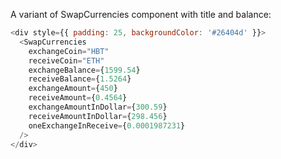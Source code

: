 A variant of SwapCurrencies component with title and balance:

```js
<div style={{ padding: 25, backgroundColor: '#26404d' }}>
  <SwapCurrencies
    exchangeCoin="HBT"
    receiveCoin="ETH"
    exchangeBalance={1599.54}
    receiveBalance={1.5264}
    exchangeAmount={450}
    receiveAmount={0.4564}
    exchangeAmountInDollar={300.59}
    receiveAmountInDollar={298.456}
    oneExchangeInReceive={0.0001987231}
  />
</div>
```
